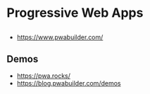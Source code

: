 # Progressive Web Apps

## 
- https://www.pwabuilder.com/

## Demos
- https://pwa.rocks/
- https://blog.pwabuilder.com/demos
